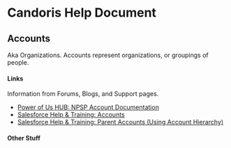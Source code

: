 # Candoris Help Document

## Accounts
Aka Organizations. Accounts represent organizations, or groupings of people.

#### Links
Information from Forums, Blogs, and Support pages.
* [Power of Us HUB: NPSP Account Documentation](https://powerofus.force.com/articles/Resource/NPSP-What-is-an-Account-Model)  
* [Salesforce Help & Training: Accounts](https://help.salesforce.com/HTViewHelpDoc?id=accounts.htm)  
* [Salesforce Help & Training: Parent Accounts (Using Account Hierarchy)](https://help.salesforce.com/HTViewHelpDoc?id=account_parent.htm)  


#### Other Stuff
